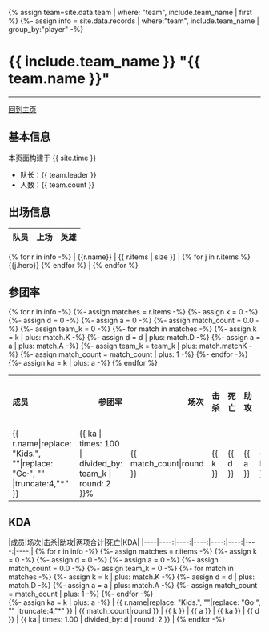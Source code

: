 {% assign team=site.data.team | where: "team", include.team_name | first %}
{%- assign info = site.data.records | where:"team", include.team_name | group_by:"player" -%}

# {{ include.team_name }} "{{ team.name }}"
---
[回到主页](index.html)

## 基本信息
本页面构建于 {{ site.time }}

- 队长：{{ team.leader }}
- 人数：{{ team.count }}

## 出场信息


|队员|上场|英雄|
|----|----|----|
{% for r in info -%}
| {{r.name}}  |  {{ r.items | size }} |  {% for j in r.items %}  {{j.hero}}  {% endfor %}  |
{% endfor %}


## 参团率

<table>
  <tr>
    <th align="left">成员</th>
    <th align="right">参团率</th>
    <th align="right">场次</th>
    <th align="right">击杀</th>
    <th align="right">死亡</th>
    <th align="right">助攻</th>
    <th align="right">涉及人头</th>
    <th align="right">全队人头</th>
  </tr>
{% for r in info -%}
  {%- assign matches = r.items -%}
  {%- assign k = 0 -%}
  {%- assign d = 0 -%}
  {%- assign a = 0 -%}
  {%- assign match_count = 0.0 -%}
  {%- assign team_k = 0 -%}
  {%- for match in matches -%}
      {%- assign k = k | plus: match.K -%}
      {%- assign d = d | plus: match.D -%}
      {%- assign a = a | plus: match.A -%}
      {%- assign team_k = team_k | plus: match.matchK -%}
      {%- assign match_count = match_count | plus: 1 -%}
  {%- endfor -%}  
  {%- assign ka = k | plus: a -%}
<tr> 
  <td> {{ r.name|replace: "Kids.", ""|replace: "Go·", "" |truncate:4,"*"  }} </td>
  <td> {{ ka | times: 100 | divided_by: team_k | round: 2 }}% </td>
  <td> {{ match_count|round }} </td>
  <td> {{ k }}  </td>
  <td> {{ d }}  </td>
  <td> {{ a }} </td> 
  <td> {{ ka }} </td> 
  <td> {{ team_k }} </td>
</tr>
{% endfor %}
</table>




## KDA

|成员|场次|击杀|助攻|两项合计|死亡|KDA|
|----|----:|----:|----:|----:|----:|----:|----:|
{% for r in info -%}
  {%- assign matches = r.items -%}
  {%- assign k = 0 -%}
  {%- assign d = 0 -%}
  {%- assign a = 0 -%}
  {%- assign match_count = 0.0 -%}
  {%- assign team_k = 0 -%}
  {%- for match in matches -%}
      {%- assign k = k | plus: match.K -%}
      {%- assign d = d | plus: match.D -%}
      {%- assign a = a | plus: match.A -%}
      {%- assign match_count = match_count | plus: 1 -%}
  {%- endfor -%}  
  {%- assign ka = k | plus: a -%}
| {{ r.name|replace: "Kids.", ""|replace: "Go·", "" |truncate:4,"*"  }} | {{ match_count|round }} | {{ k }} | {{ a }} | {{ ka }} | {{ d }} | {{ ka | times: 1.00 | divided_by: d | round: 2 }} | 
{% endfor -%}
